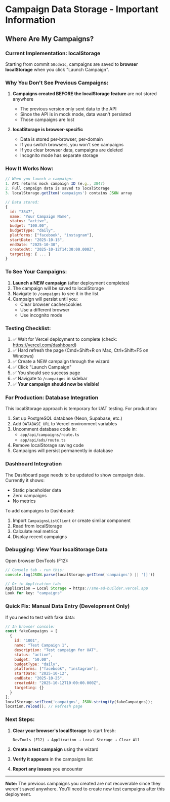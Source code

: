 # Campaign Data Storage - Important Information

## Where Are My Campaigns?

### **Current Implementation: localStorage**

Starting from commit `50cde1c`, campaigns are saved to **browser localStorage** when you click "Launch Campaign".

### **Why You Don't See Previous Campaigns:**

1. **Campaigns created BEFORE the localStorage feature** are not stored anywhere
   - The previous version only sent data to the API
   - Since the API is in mock mode, data wasn't persisted
   - Those campaigns are lost

2. **localStorage is browser-specific**
   - Data is stored per-browser, per-domain
   - If you switch browsers, you won't see campaigns
   - If you clear browser data, campaigns are deleted
   - Incognito mode has separate storage

### **How It Works Now:**

```javascript
// When you launch a campaign:
1. API returns mock campaign ID (e.g., 3847)
2. Full campaign data is saved to localStorage
3. localStorage.getItem('campaigns') contains JSON array

// Data stored:
{
  id: "3847",
  name: "Your Campaign Name",
  status: "active",
  budget: "100.00",
  budgetType: "daily",
  platforms: ["facebook", "instagram"],
  startDate: "2025-10-15",
  endDate: "2025-10-30",
  createdAt: "2025-10-12T14:30:00.000Z",
  targeting: { ... }
}
```

### **To See Your Campaigns:**

1. **Launch a NEW campaign** (after deployment completes)
2. The campaign will be saved to localStorage
3. Navigate to `/campaigns` to see it in the list
4. Campaign will persist until you:
   - Clear browser cache/cookies
   - Use a different browser
   - Use incognito mode

### **Testing Checklist:**

1. ✅ Wait for Vercel deployment to complete (check: https://vercel.com/dashboard)
2. ✅ Hard refresh the page (Cmd+Shift+R on Mac, Ctrl+Shift+F5 on Windows)
3. ✅ Create a NEW campaign through the wizard
4. ✅ Click "Launch Campaign"
5. ✅ You should see success page
6. ✅ Navigate to `/campaigns` in sidebar
7. ✅ **Your campaign should now be visible!**

### **For Production: Database Integration**

This localStorage approach is temporary for UAT testing. For production:

1. Set up PostgreSQL database (Neon, Supabase, etc.)
2. Add `DATABASE_URL` to Vercel environment variables
3. Uncomment database code in:
   - `app/api/campaigns/route.ts`
   - `app/api/ads/route.ts`
4. Remove localStorage saving code
5. Campaigns will persist permanently in database

### **Dashboard Integration**

The Dashboard page needs to be updated to show campaign data. Currently it shows:
- Static placeholder data
- Zero campaigns
- No metrics

To add campaigns to Dashboard:
1. Import `CampaignsListClient` or create similar component
2. Read from localStorage
3. Calculate real metrics
4. Display recent campaigns

### **Debugging: View Your localStorage Data**

Open browser DevTools (F12):
```javascript
// Console tab - run this:
console.log(JSON.parse(localStorage.getItem('campaigns') || '[]'))

// Or in Application tab:
Application → Local Storage → https://sme-ad-builder.vercel.app
Look for key: "campaigns"
```

### **Quick Fix: Manual Data Entry (Development Only)**

If you need to test with fake data:
```javascript
// In browser console:
const fakeCampaigns = [
  {
    id: "1001",
    name: "Test Campaign 1",
    description: "Test campaign for UAT",
    status: "active",
    budget: "50.00",
    budgetType: "daily",
    platforms: ["facebook", "instagram"],
    startDate: "2025-10-12",
    endDate: "2025-10-25",
    createdAt: "2025-10-12T10:00:00.000Z",
    targeting: {}
  }
];
localStorage.setItem('campaigns', JSON.stringify(fakeCampaigns));
location.reload(); // Refresh page
```

### **Next Steps:**

1. **Clear your browser's localStorage** to start fresh:
   ```
   DevTools (F12) → Application → Local Storage → Clear All
   ```

2. **Create a test campaign** using the wizard

3. **Verify it appears** in the campaigns list

4. **Report any issues** you encounter

---

**Note:** The previous campaigns you created are not recoverable since they weren't saved anywhere. You'll need to create new test campaigns after this deployment.

